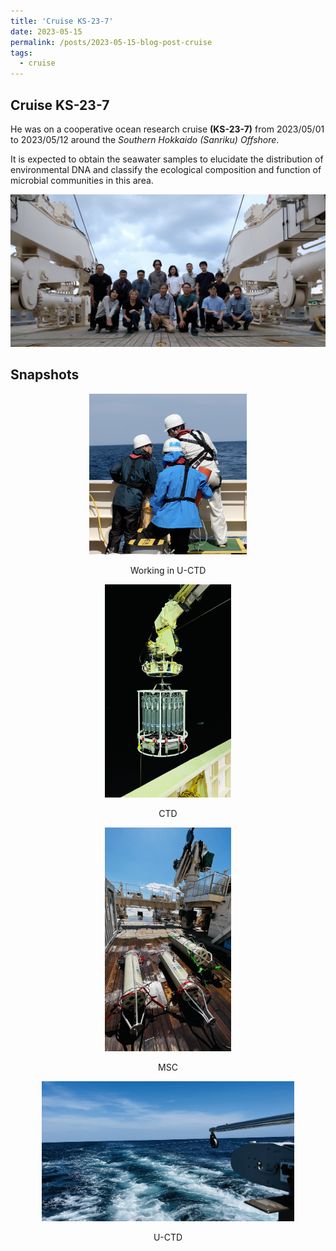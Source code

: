 ```yaml
---
title: 'Cruise KS-23-7'
date: 2023-05-15
permalink: /posts/2023-05-15-blog-post-cruise
tags:
  - cruise
---
```



Cruise KS-23-7
---

He was on a cooperative ocean research cruise **(KS-23-7)** from 2023/05/01 to 2023/05/12 around the *Southern Hokkaido (Sanriku) Offshore*.

It is expected to obtain the seawater samples to elucidate the distribution of environmental DNA and classify the ecological composition and function of microbial communities in this area.

<img src='/images/KS-23-7/P5-all.png' />


Snapshots
---
<p align="center">
<img src='/images/KS-23-7/P4-working.png' width="50%" /> 
</p>
<p align="center"> Working in U-CTD </p>

<p align="center">
<img src='/images/KS-23-7/P1-CTD.png' width="40%" />
</p>
<p align="center"> CTD </p>

<p align="center">
<img src='/images/KS-23-7/P3-MSC.png' width="40%" /> 
</p>
<p align="center"> MSC </p>

<p align="center">
<img src='/images/KS-23-7/P2-UCTD.png' width="80%" /> 
</p>
<p align="center"> U-CTD </p>
